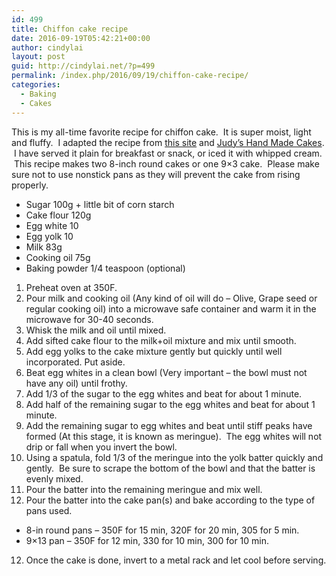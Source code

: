 ```yaml
---
id: 499
title: Chiffon cake recipe
date: 2016-09-19T05:42:21+00:00
author: cindylai
layout: post
guid: http://cindylai.net/?p=499
permalink: /index.php/2016/09/19/chiffon-cake-recipe/
categories:
  - Baking
  - Cakes
---
```

This is my all-time favorite recipe for chiffon cake.  It is super moist, light and fluffy.  I adapted the recipe from <a href="http://candey.blog.sohu.com/26243870.html" target="_blank">this site</a> and <a href="https://www.facebook.com/groups/Judyhandmadecake/" target="_blank">Judy&#8217;s Hand Made Cakes</a>.  I have served it plain for breakfast or snack, or iced it with whipped cream.  This recipe makes two 8-inch round cakes or one 9&#215;3 cake.  Please make sure not to use nonstick pans as they will prevent the cake from rising properly.

  * Sugar 100g + little bit of corn starch
  * Cake flour 120g
  * Egg white 10
  * Egg yolk 10
  * Milk 83g
  * Cooking oil 75g
  * Baking powder 1/4 teaspoon (optional)

  1. Preheat oven at 350F.
  2. Pour milk and cooking oil (Any kind of oil will do &#8211; Olive, Grape seed or regular cooking oil) into a microwave safe container and warm it in the microwave for 30-40 seconds.
  3. Whisk the milk and oil until mixed.
  4. Add sifted cake flour to the milk+oil mixture and mix until smooth.  
  5. Add egg yolks to the cake mixture gently but quickly until well incorporated. Put aside.
  6. Beat egg whites in a clean bowl (Very important &#8211; the bowl must not have any oil) until frothy.
  7. Add 1/3 of the sugar to the egg whites and beat for about 1 minute.
  8. Add half of the remaining sugar to the egg whites and beat for about 1 minute.
  9. Add the remaining sugar to egg whites and beat until stiff peaks have formed (At this stage, it is known as meringue).  The egg whites will not drip or fall when you invert the bowl.
 10. Using a spatula, fold 1/3 of the meringue into the yolk batter quickly and gently.  Be sure to scrape the bottom of the bowl and that the batter is evenly mixed.
 11. Pour the batter into the remaining meringue and mix well.
 12. Pour the batter into the cake pan(s) and bake according to the type of pans used.

  * 8-in round pans &#8211; 350F for 15 min, 320F for 20 min, 305 for 5 min.
  * 9&#215;13 pan &#8211; 350F for 12 min, 330 for 10 min, 300 for 10 min.

12. Once the cake is done, invert to a metal rack and let cool before serving.

&nbsp;